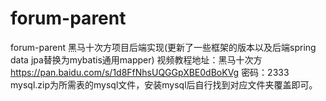 # forum-parent
forum-parent
黑马十次方项目后端实现(更新了一些框架的版本以及后端spring data jpa替换为mybatis通用mapper) 视频教程地址：黑马十次方 https://pan.baidu.com/s/1d8FfNhsUQGGpXBE0dBoKVg 密码：2333
    mysql.zip为所需表的mysql文件，安装mysql后自行找到对应文件夹覆盖即可。
